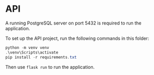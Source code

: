 # API

A running PostgreSQL server on port 5432 is required to run the application.

To set up the API project, run the following commands in this folder:

```powershell
python -m venv venv
.\venv\Scripts\activate
pip install -r requirements.txt
```

Then use `flask run` to run the application.